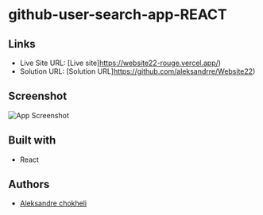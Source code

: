 # github-user-search-app-REACT

## Links

- Live Site URL: [Live site]https://website22-rouge.vercel.app/)
- Solution URL: [Solution URL]https://github.com/aleksandrre/Website22)

## Screenshot
![App Screenshot](https://user-images.githubusercontent.com/108459639/223809037-a20d9914-32e9-4aae-9578-32426f32e60b.png)
## Built with
- React

## Authors
- [Aleksandre chokheli](https://github.com/aleksandrre)

